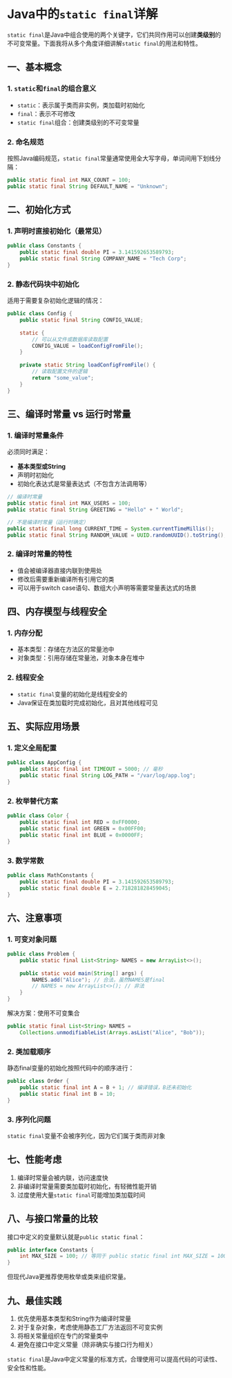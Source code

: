 # Java中的`static final`详解

`static final`是Java中组合使用的两个关键字，它们共同作用可以创建**类级别**的不可变常量。下面我将从多个角度详细讲解`static final`的用法和特性。

## 一、基本概念

### 1. `static`和`final`的组合意义
- `static`：表示属于类而非实例，类加载时初始化
- `final`：表示不可修改
- `static final`组合：创建类级别的不可变常量

### 2. 命名规范
按照Java编码规范，`static final`常量通常使用全大写字母，单词间用下划线分隔：
```java
public static final int MAX_COUNT = 100;
public static final String DEFAULT_NAME = "Unknown";
```

## 二、初始化方式

### 1. 声明时直接初始化（最常见）
```java
public class Constants {
    public static final double PI = 3.141592653589793;
    public static final String COMPANY_NAME = "Tech Corp";
}
```

### 2. 静态代码块中初始化
适用于需要复杂初始化逻辑的情况：
```java
public class Config {
    public static final String CONFIG_VALUE;
    
    static {
        // 可以从文件或数据库读取配置
        CONFIG_VALUE = loadConfigFromFile();
    }
    
    private static String loadConfigFromFile() {
        // 读取配置文件的逻辑
        return "some_value";
    }
}
```

## 三、编译时常量 vs 运行时常量

### 1. 编译时常量条件
必须同时满足：
- **基本类型或String**
- 声明时初始化
- 初始化表达式是常量表达式（不包含方法调用等）

```java
// 编译时常量
public static final int MAX_USERS = 100;
public static final String GREETING = "Hello" + " World";

// 不是编译时常量（运行时确定）
public static final long CURRENT_TIME = System.currentTimeMillis();
public static final String RANDOM_VALUE = UUID.randomUUID().toString();
```

### 2. 编译时常量的特性
- 值会被编译器直接内联到使用处
- 修改后需要重新编译所有引用它的类
- 可以用于switch case语句、数组大小声明等需要常量表达式的场景

## 四、内存模型与线程安全

### 1. 内存分配
- 基本类型：存储在方法区的常量池中
- 对象类型：引用存储在常量池，对象本身在堆中

### 2. 线程安全
- `static final`变量的初始化是线程安全的
- Java保证在类加载时完成初始化，且对其他线程可见

## 五、实际应用场景

### 1. 定义全局配置
```java
public class AppConfig {
    public static final int TIMEOUT = 5000; // 毫秒
    public static final String LOG_PATH = "/var/log/app.log";
}
```

### 2. 枚举替代方案
```java
public class Color {
    public static final int RED = 0xFF0000;
    public static final int GREEN = 0x00FF00;
    public static final int BLUE = 0x0000FF;
}
```

### 3. 数学常数
```java
public class MathConstants {
    public static final double PI = 3.141592653589793;
    public static final double E = 2.718281828459045;
}
```

## 六、注意事项

### 1. 可变对象问题
```java
public class Problem {
    public static final List<String> NAMES = new ArrayList<>();
    
    public static void main(String[] args) {
        NAMES.add("Alice"); // 合法，虽然NAMES是final
        // NAMES = new ArrayList<>(); // 非法
    }
}
```
解决方案：使用不可变集合
```java
public static final List<String> NAMES = 
    Collections.unmodifiableList(Arrays.asList("Alice", "Bob"));
```

### 2. 类加载顺序
静态final变量的初始化按照代码中的顺序进行：
```java
public class Order {
    public static final int A = B + 1; // 编译错误，B还未初始化
    public static final int B = 10;
}
```

### 3. 序列化问题
`static final`变量不会被序列化，因为它们属于类而非对象

## 七、性能考虑

1. 编译时常量会被内联，访问速度快
2. 非编译时常量需要类加载时初始化，有轻微性能开销
3. 过度使用大量`static final`可能增加类加载时间

## 八、与接口常量的比较

接口中定义的变量默认就是`public static final`：
```java
public interface Constants {
    int MAX_SIZE = 100; // 等同于 public static final int MAX_SIZE = 100;
}
```
但现代Java更推荐使用枚举或类来组织常量。

## 九、最佳实践

1. 优先使用基本类型和String作为编译时常量
2. 对于复杂对象，考虑使用静态工厂方法返回不可变实例
3. 将相关常量组织在专门的常量类中
4. 避免在接口中定义常量（除非确实与接口行为相关）

`static final`是Java中定义常量的标准方式，合理使用可以提高代码的可读性、安全性和性能。